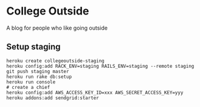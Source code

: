 # College Outside
A blog for people who like going outside

## Setup staging

    heroku create collegeoutside-staging
    heroku config:add RACK_ENV=staging RAILS_ENV=staging --remote staging
    git push staging master
    heroku run rake db:setup
    heroku run console
    # create a chief
    heroku config:add AWS_ACCESS_KEY_ID=xxx AWS_SECRET_ACCESS_KEY=yyy
    heroku addons:add sendgrid:starter
